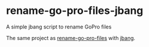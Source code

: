 # rename-go-pro-files-jbang
A simple jbang script to rename GoPro files

The same project as [rename-go-pro-files](https://github.com/AntoineUser/rename-go-pro-files)  with [jbang](https://github.com/jbangdev/jbang).
